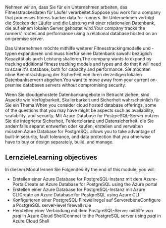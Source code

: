 <span data-ttu-id="84679-101">Nehmen wir an, dass Sie für ein Unternehmen arbeiten, das Fitnesstrackerdaten für Läufer verarbeitet.</span><span class="sxs-lookup"><span data-stu-id="84679-101">Suppose you work for a company that processes fitness tracker data for runners.</span></span> <span data-ttu-id="84679-102">Ihr Unternehmen verfolgt die Stecken der Läufer und die Leistung mit einer relationalen Datenbank, die auf einem lokalen Server gehostet wird.</span><span class="sxs-lookup"><span data-stu-id="84679-102">Your company tracks the runners' routes and performance using a relational database hosted on an on-premise server.</span></span>

<span data-ttu-id="84679-103">Das Unternehmen möchte mithilfe weiterer Fitnesstrackingmodelle und -typen expandieren und muss hierfür seine Datenbank sowohl bezüglich Kapazität als auch Leistung skalieren.</span><span class="sxs-lookup"><span data-stu-id="84679-103">The company wants to expand by tracking additional fitness tracking models and types and do that it will need to scale it's database, both for capacity and performance.</span></span> <span data-ttu-id="84679-104">Sie möchten ohne Beeinträchtigung der Sicherheit von Ihren derzeitigen lokalen Datenbankservern abgehen.</span><span class="sxs-lookup"><span data-stu-id="84679-104">You want to move away from your current on-premise databases servers without compromising security.</span></span>

<span data-ttu-id="84679-105">Wenn Sie cloudgehostete Datenbankangebote in Betracht ziehen, sind Aspekte wie Verfügbarkeit, Skalierbarkeit und Sicherheit wahrscheinlich für Sie ein Thema.</span><span class="sxs-lookup"><span data-stu-id="84679-105">When you consider cloud hosted database offerings, some of the questions that you may have might be aspects such as availability, scalability, and security.</span></span> <span data-ttu-id="84679-106">Mit Azure Database for PostgreSQL-Server nutzen Sie die integrierte Sicherheit, Fehlertoleranz und Datensicherheit, die Sie andernfalls separat entwerfen oder kaufen, erstellen und verwalten müssten.</span><span class="sxs-lookup"><span data-stu-id="84679-106">Azure Database for PostgreSQL allows you to take advantage of built-in security, fault tolerance, and data protection that you otherwise have to buy or design separately, build, and manage.</span></span>

## <a name="learning-objectives"></a><span data-ttu-id="84679-107">Lernziele</span><span class="sxs-lookup"><span data-stu-id="84679-107">Learning objectives</span></span>

<span data-ttu-id="84679-108">In diesem Modul lernen Sie Folgendes:</span><span class="sxs-lookup"><span data-stu-id="84679-108">By the end of this module, you will:</span></span>
- <span data-ttu-id="84679-109">Erstellen einer Azure Database for PostgreSQL-Instanz mit dem Azure-Portal</span><span class="sxs-lookup"><span data-stu-id="84679-109">Create an Azure Database for PostgreSQL using the Azure portal</span></span>
- <span data-ttu-id="84679-110">Erstellen einer Azure Database for PostgreSQL-Instanz mit Azure CLI</span><span class="sxs-lookup"><span data-stu-id="84679-110">Create an Azure Database for PostgreSQL using Azure CLI</span></span>
- <span data-ttu-id="84679-111">Konfigurieren einer PostgreSQL-Firewallregel auf Serverebene</span><span class="sxs-lookup"><span data-stu-id="84679-111">Configure a PostgreSQL server-level firewall rule</span></span>
- <span data-ttu-id="84679-112">Herstellen einer Verbindung mit dem PostgreSQL-Server mithilfe von _psql_ in Azure Cloud Shell</span><span class="sxs-lookup"><span data-stu-id="84679-112">Connect to the PostgreSQL server using _psql_ in Azure Cloud Shell</span></span>
